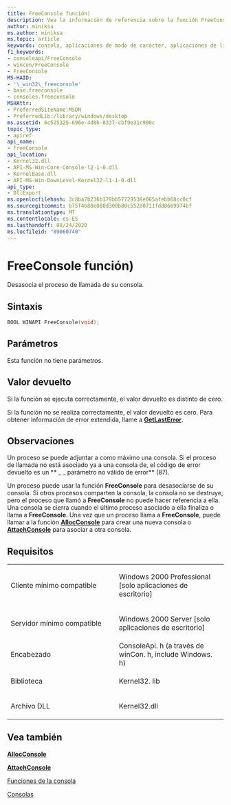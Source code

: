 ```yaml
---
title: FreeConsole función)
description: Vea la información de referencia sobre la función FreeConsole, que separa el proceso de llamada de su consola.
author: miniksa
ms.author: miniksa
ms.topic: article
keywords: consola, aplicaciones de modo de carácter, aplicaciones de línea de comandos, aplicaciones de terminal, API de consola
f1_keywords:
- consoleapi/FreeConsole
- wincon/FreeConsole
- FreeConsole
MS-HAID:
- '\_win32\_freeconsole'
- base.freeconsole
- consoles.freeconsole
MSHAttr:
- PreferredSiteName:MSDN
- PreferredLib:/library/windows/desktop
ms.assetid: 6c525325-696e-4d8b-8337-cbf9e31c900c
topic_type:
- apiref
api_name:
- FreeConsole
api_location:
- Kernel32.dll
- API-MS-Win-Core-Console-l2-1-0.dll
- KernelBase.dll
- API-MS-Win-DownLevel-Kernel32-l1-1-0.dll
api_type:
- DllExport
ms.openlocfilehash: 3c8ba7b236b379bb57729538e065afebb68cc0cf
ms.sourcegitcommit: b75f4688e080d300b80c552d0711fdd86b9974bf
ms.translationtype: MT
ms.contentlocale: es-ES
ms.lasthandoff: 08/24/2020
ms.locfileid: "89060740"
---
```

# <a name="freeconsole-function"></a>FreeConsole función)


Desasocia el proceso de llamada de su consola.

<a name="syntax"></a>Sintaxis
------

```C
BOOL WINAPI FreeConsole(void);
```

<a name="parameters"></a>Parámetros
----------

Esta función no tiene parámetros.

<a name="return-value"></a>Valor devuelto
------------

Si la función se ejecuta correctamente, el valor devuelto es distinto de cero.

Si la función no se realiza correctamente, el valor devuelto es cero. Para obtener información de error extendida, llame a [**GetLastError**](https://msdn.microsoft.com/library/windows/desktop/ms679360).

<a name="remarks"></a>Observaciones
-------

Un proceso se puede adjuntar a como máximo una consola. Si el proceso de llamada no está asociado ya a una consola de, el código de error devuelto es un ** \_ \_ parámetro no válido de error** (87).

Un proceso puede usar la función **FreeConsole** para desasociarse de su consola. Si otros procesos comparten la consola, la consola no se destruye, pero el proceso que llamó a **FreeConsole** no puede hacer referencia a ella. Una consola se cierra cuando el último proceso asociado a ella finaliza o llama a **FreeConsole**. Una vez que un proceso llama a **FreeConsole**, puede llamar a la función [**AllocConsole**](allocconsole.md) para crear una nueva consola o [**AttachConsole**](attachconsole.md) para asociar a otra consola.

<a name="requirements"></a>Requisitos
------------

<table>
<colgroup>
<col width="50%" />
<col width="50%" />
</colgroup>
<tbody>
<tr class="odd">
<td><p>Cliente mínimo compatible</p></td>
<td><p>Windows 2000 Professional [solo aplicaciones de escritorio]</p></td>
</tr>
<tr class="even">
<td><p>Servidor mínimo compatible</p></td>
<td><p>Windows 2000 Server [solo aplicaciones de escritorio]</p></td>
</tr>
<tr class="odd">
<td><p>Encabezado</p></td>
<td>ConsoleApi. h (a través de winCon. h, include Windows. h)</td>
</tr>
<tr class="even">
<td><p>Biblioteca</p></td>
<td>Kernel32. lib</td>
</tr>
<tr class="odd">
<td><p>Archivo DLL</p></td>
<td>Kernel32.dll</td>
</tr>
<tr class="even">
</tr>
<tr class="odd">
</tr>
<tr class="even">
</tr>
</tbody>
</table>

## <a name="span-idsee_alsospansee-also"></a><span id="see_also"></span>Vea también


[**AllocConsole**](allocconsole.md)

[**AttachConsole**](attachconsole.md)

[Funciones de la consola](console-functions.md)

[Consolas](consoles.md)

 

 




